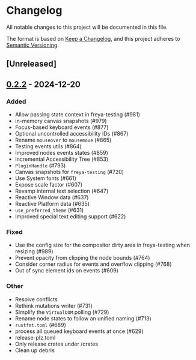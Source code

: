 # Changelog

All notable changes to this project will be documented in this file.

The format is based on [Keep a Changelog](https://keepachangelog.com/en/1.0.0/),
and this project adheres to [Semantic Versioning](https://semver.org/spec/v2.0.0.html).

## [Unreleased]

## [0.2.2](https://github.com/RobertasJ/freya/compare/freya-testing-v0.2.1...freya-testing-v0.2.2) - 2024-12-20

### Added

- Allow passing state context in freya-testing (#981)
- in-memory canvas snapshots (#979)
- Focus-based keyboard events (#877)
- Optional uncontrolled accessibility IDs (#867)
- Rename `mouseover` to `mousemove` (#865)
- Testing events utils (#864)
- Improved nodes events states (#859)
- Incremental Accessibility Tree (#853)
- `PluginHandle` (#793)
- Canvas snapshots for `freya-testing` (#720)
- Use System fonts (#661)
- Expose scale factor (#607)
- Revamp internal text selection (#647)
- Reactive Window data (#637)
- Reactive Platform data (#635)
- `use_preferred_theme` (#631)
- Improved special text editing support (#622)

### Fixed

- Use the config size for the compositor dirty area in freya-testing when resizing (#989)
- Prevent opacity from clipping the node bounds (#764)
- Consider corner radius for events and overflow clipping (#768)
- Out of sync element ids on events (#609)

### Other

- Resolve conflicts
- Rethink mutations writer (#731)
- Simplify the `VirtualDOM` polling (#729)
- Rename node states to follow an unified naming (#713)
- `rustfmt.toml` (#689)
- process all queued keyboard events at once (#629)
- release-plz.toml
- Only release crates under /crates
- Clean up debris

